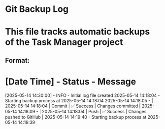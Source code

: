 # Git Backup Log
# This file tracks automatic backups of the Task Manager project

## Format:
# [Date Time] - Status - Message

[2025-05-14 14:30:00] - INFO - Initial log file created
2025-05-14 14:18:04 - Starting backup process at 2025-05-14 14:18:04
2025-05-14 14:18:05 - | 2025-05-14 14:18:04 | Commit | ✅ Success | Changes committed |
2025-05-14 14:18:09 - | 2025-05-14 14:18:04 | Push | ✅ Success | Changes pushed to GitHub |
2025-05-14 14:19:40 - Starting backup process at 2025-05-14 14:19:39
